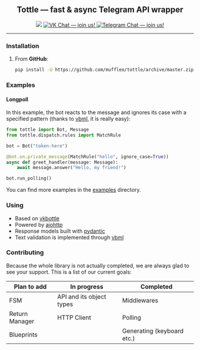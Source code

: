<h2 align="center">Tottle — fast & async Telegram API wrapper</h2>

<p align="center">
    <img src="https://img.shields.io/github/license/muffleo/tottle">
    <a href="https://vk.me/join/AJQ1d3monBgV17SC1lRCtz1j">
        <img src="https://img.shields.io/badge/VK%20Chat-join-blue" alt="VK Chat — join us!">
    </a>
    <a href="https://t.me/joinchat/S_jqPhhhWD9iDODdMeQx3Q">
        <img src="https://img.shields.io/badge/Telegram%20Chat-join-informational" alt="Telegram Chat — join us!">
    </a>
</p>

<hr> 

### Installation
1) From **GitHub**:
    ```sh
   pip install -U https://github.com/muffleo/tottle/archive/master.zip
   ```
   
### Examples
#### Longpoll
In this example, the bot reacts to the message and ignores its case with a specified pattern (thanks to [vbml](https://github.com/tesseradecade/vbml), it is really easy):
```python
from tottle import Bot, Message
from tottle.dispatch.rules import MatchRule

bot = Bot("token-here")

@bot.on.private_message(MatchRule("hello", ignore_case=True))
async def greet_handler(message: Message):
    await message.answer("Hello, my friend!")

bot.run_polling()
```
You can find more examples in the [examples](./examples) directory.

### Using
 - Based on [vkbottle](https://github.com/timoniq/vkbottle)
 - Powered by [aiohttp](https://github.com/aio-libs/aiohttp)
 - Response models built with [pydantic](https://github.com/samuelcolvin/pydantic)
 - Text validation is implemented through [vbml](https://github.com/tesseradecade/vbml)

### Contributing
Because the whole library is not actually completed, we are always glad to see your support. This is a list of our current goals:

| Plan to add    | In progress              | Completed                  |
|----------------|--------------------------|----------------------------|
| FSM            | API and its object types | Middlewares                |
| Return Manager | HTTP Client              | Polling                    |
| Blueprints     |                          | Generating (keyboard etc.) |